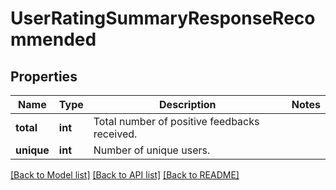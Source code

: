 # UserRatingSummaryResponseRecommended

## Properties
Name | Type | Description | Notes
------------ | ------------- | ------------- | -------------
**total** | **int** | Total number of positive feedbacks received. | 
**unique** | **int** | Number of unique users. | 

[[Back to Model list]](../../README.md#documentation-for-models) [[Back to API list]](../../README.md#documentation-for-api-endpoints) [[Back to README]](../../README.md)

